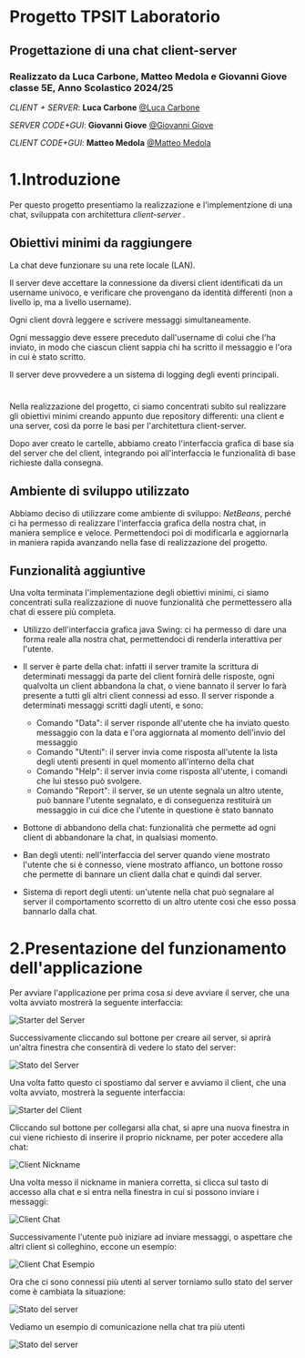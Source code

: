 
# Progetto TPSIT Laboratorio
## Progettazione di una chat client-server 
### Realizzato da Luca Carbone, Matteo Medola e Giovanni Giove classe 5E, Anno Scolastico 2024/25

_CLIENT + SERVER_: **Luca Carbone** [@Luca Carbone](https://github.com/lucarbone)

_SERVER CODE+GUI_: **Giovanni Giove** [@Giovanni Giove](https://github.com/giove06)

_CLIENT CODE+GUI_: **Matteo Medola** [@Matteo Medola](https://github.com/MatteoMedola)

# 1.Introduzione
Per questo progetto presentiamo la realizzazione e l'implementzione di una chat, sviluppata con architettura _client-server_ .

## Obiettivi minimi da raggiungere
La chat deve funzionare su una rete locale (LAN).

Il server deve accettare la connessione da diversi client identificati da un username univoco,
e verificare che provengano da identità differenti (non a livello ip, ma a livello username).

Ogni client dovrà leggere e scrivere messaggi simultaneamente. 

Ogni messaggio deve essere preceduto dall'username di colui che l'ha inviato, in modo che ciascun client sappia chi ha scritto il messaggio e l'ora in cui è stato scritto.

Il server deve provvedere a un sistema di logging degli eventi principali.
#
Nella realizzazione del progetto, ci siamo concentrati subito sul realizzare gli obiettivi minimi creando appunto due repository differenti: una client e una server, così da porre le basi per l'architettura client-server.

Dopo aver creato le cartelle, abbiamo creato l'interfaccia grafica di base sia del server che del client, integrando poi all'interfaccia le funzionalità di base richieste dalla consegna.

## Ambiente di sviluppo utilizzato
Abbiamo deciso di utilizzare come ambiente di sviluppo: _NetBeans_, perché ci ha permesso di realizzare l'interfaccia grafica della nostra chat, in maniera semplice e veloce.
Permettendoci poi di modificarla e aggiornarla in maniera rapida avanzando nella fase di realizzazione del progetto.

## Funzionalità aggiuntive 
Una volta terminata l'implementazione degli obiettivi minimi, ci siamo concentrati sulla realizzazione di nuove funzionalità che permettessero alla chat di essere più completa.

* Utilizzo dell'interfaccia grafica java Swing: ci ha permesso di dare una forma reale alla nostra chat, permettendoci di renderla interattiva per l'utente.

* Il server è parte della chat: infatti il server tramite la scrittura di determinati messaggi da parte del client fornirà delle risposte, ogni qualvolta un client abbandona la chat,
  o viene bannato il server lo farà presente a tutti gli altri client connessi ad esso. Il server risponde a determinati messaggi scritti dagli utenti, e sono:
    * Comando "Data": il server risponde all'utente che ha inviato questo messaggio con la data e l'ora aggiornata al momento dell'invio del messaggio
    * Comando "Utenti": il server invia come risposta all'utente la lista degli utenti presenti in quel momento all'interno della chat
    * Comando "Help": il server invia come risposta all'utente, i comandi che lui stesso può svolgere.
    * Comando "Report": il server, se un utente segnala un altro utente, può bannare l'utente segnalato, e di conseguenza restituirà un messaggio in cui dice che l'utente in questione è stato bannato

* Bottone di abbandono della chat: funzionalità che permette ad ogni client di abbandonare la chat, in qualsiasi momento.

* Ban degli utenti: nell'interfaccia del server quando viene mostrato l'utente che si è connesso, viene mostrato affianco, un bottone rosso che permette di bannare un client dalla chat e quindi dal server.
  
* Sistema di report degli utenti: un'utente nella chat può segnalare al server il comportamento scorretto di un altro utente così che esso possa bannarlo dalla chat.


# 2.Presentazione del funzionamento dell'applicazione
Per avviare l'applicazione per prima cosa si deve avviare il server, che una volta avviato mostrerà la seguente interfaccia:

![Starter  del Server](ServerStarter.png)

Successivamente cliccando sul bottone per creare ail server, si aprirà un'altra finestra che consentirà di vedere lo stato del server:

![Stato del Server](StatoInizialeServer.png)

Una volta fatto questo ci spostiamo dal server e avviamo il client, che una volta avviato, mostrerà la seguente interfaccia:

![Starter del Client](StarteServer.png)

Cliccando sul bottone per collegarsi alla chat, si apre una nuova finestra in cui viene richiesto di inserire il proprio nickname, per poter accedere alla chat: 

![Client Nickname](NameClient.png)

Una volta messo il nickname in maniera corretta, si clicca sul tasto di accesso alla chat e si entra nella finestra in cui si possono inviare i messaggi:

![Client Chat](chatClient.png)

Successivamente l'utente può iniziare ad inviare messaggi, o aspettare che altri client si colleghino, eccone un esempio:

![Client Chat Esempio](EsempioChat.png)

Ora che ci sono connessi più utenti al server torniamo sullo stato del server come è cambiata la situazione:

![Stato del server](ServerState.png)

Vediamo un esempio di comunicazione nella chat tra più utenti

![Stato del server](EsempioChats.png)



















